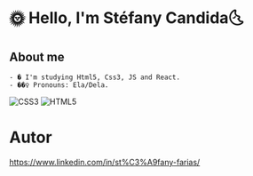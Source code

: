 #  🌞 Hello, I'm Stéfany Candida🌜


  
## About me
    
    - � I'm studying Html5, Css3, JS and React.
    - ��♀ Pronouns: Ela/Dela.
    
    
    
    
  <img src="https://img.shields.io/badge/CSS3-1572B6?style=for-the-badge&logo=css3&logoColor=white" alt="CSS3">
  <img src="https://img.shields.io/badge/HTML5-E34F26?style=for-the-badge&logo=html5&logoColor=white" alt="HTML5">

# Autor
  https://www.linkedin.com/in/st%C3%A9fany-farias/
